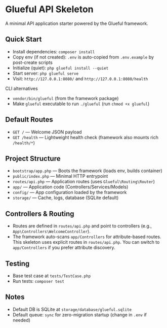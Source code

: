 # Glueful API Skeleton

A minimal API application starter powered by the Glueful framework.

## Quick Start

- Install dependencies: `composer install`
- Copy env (if not created): `.env` is auto-copied from `.env.example` by post-create scripts
- Initialize (quiet): `php glueful install --quiet`
- Start server: `php glueful serve`
- Visit: `http://127.0.0.1:8080/` and `http://127.0.0.1:8080/health`

CLI alternatives
- `vendor/bin/glueful` (from the framework package)
- Make `glueful` executable to run `./glueful` (run `chmod +x glueful`)

## Default Routes

- `GET /` — Welcome JSON payload
- `GET /health` — Lightweight health check (framework also mounts rich `/health/*`)

## Project Structure

- `bootstrap/app.php` — Boots the framework (loads env, builds container)
- `public/index.php` — Minimal HTTP entrypoint
- `routes/api.php` — Application routes (uses `Glueful\Routing\Router`)
- `app/` — Application code (Controllers/Services/Models)
- `config/` — App configuration loaded by the framework
- `storage/` — Cache, logs, database (SQLite default)

## Controllers & Routing

- Routes are defined in `routes/api.php` and point to controllers (e.g., `App\Controllers\WelcomeController`).
- The framework auto-scans `app/Controllers` for attribute-based routes. This skeleton uses explicit routes in `routes/api.php`. You can switch to `app/Controllers` if you prefer attribute discovery.

## Testing

- Base test case at `tests/TestCase.php`
- Run tests: `composer test`

## Notes

- Default DB is SQLite at `storage/database/glueful.sqlite`
- Default queue: `sync` for zero-migration startup (change in `.env` if needed)
